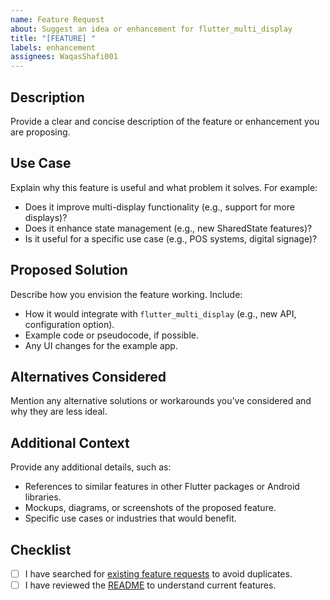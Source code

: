 ```yaml
---
name: Feature Request
about: Suggest an idea or enhancement for flutter_multi_display
title: "[FEATURE] "
labels: enhancement
assignees: WaqasShafi001
---
```


## Description

Provide a clear and concise description of the feature or enhancement you are proposing.

## Use Case

Explain why this feature is useful and what problem it solves. For example:

- Does it improve multi-display functionality (e.g., support for more displays)?
- Does it enhance state management (e.g., new SharedState features)?
- Is it useful for a specific use case (e.g., POS systems, digital signage)?

## Proposed Solution

Describe how you envision the feature working. Include:

- How it would integrate with `flutter_multi_display` (e.g., new API, configuration option).
- Example code or pseudocode, if possible.
- Any UI changes for the example app.

## Alternatives Considered

Mention any alternative solutions or workarounds you’ve considered and why they are less ideal.

## Additional Context

Provide any additional details, such as:

- References to similar features in other Flutter packages or Android libraries.
- Mockups, diagrams, or screenshots of the proposed feature.
- Specific use cases or industries that would benefit.

## Checklist

- [ ] I have searched for [existing feature requests](https://github.com/WaqasShafi001/flutter_multi_display/issues) to avoid duplicates.
- [ ] I have reviewed the [README](https://github.com/WaqasShafi001/flutter_multi_display) to understand current features.
